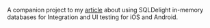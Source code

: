 A companion project to my [article](akjaw.com/sqldelight-in-memory-testing-integration-android-ios/)
about using SQLDelight in-memory databases for 
Integration and UI testing for iOS and Android.

